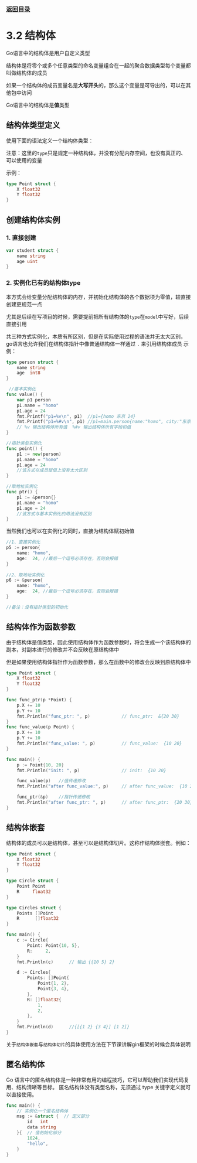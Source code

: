 ### [返回目录](../readme.md)
# 3.2 结构体

Go语言中的结构体是用户自定义类型

结构体是将零个或多个任意类型的命名变量组合在一起的聚合数据类型每个变量都叫做结构体的成员

如果一个结构体的成员变量名是**大写开头**的，那么这个变量是可导出的，可以在其他包中访问

Go语言中的结构体是**值**类型

## 结构体类型定义

使用下面的语法定义一个结构体类型：

注意：这里的`type`只是规定一种结构体，并没有分配内存空间，也没有真正的、可以使用的变量

示例：
```go
type Point struct {
    X float32
    Y float32
}
```

## 创建结构体实例

### 1. 直接创建
```go
var student struct {
    name string
    age uint
}
```

### 2. 实例化已有的结构体type

本方式会给变量分配结构体的内存，并初始化结构体的各个数据项为零值，较直接创建更规范一点

尤其是后续在写项目的时候，需要提前把所有结构体的`type`在`model`中写好，后续直接引用

共三种方式实例化，本质有所区别，但是在实际使用过程的语法并无太大区别，go语言也允许我们在结构体指针中像普通结构体一样通过 `.` 来引用结构体成员
示例：

```go
type person struct {
    name string
    age  int8
}

 //基本实例化
func value() {
    var p1 person
    p1.name = "homo"
    p1.age = 24
    fmt.Printf("p1=%v\n", p1)  //p1={homo 东京 24}
    fmt.Printf("p1=%#v\n", p1) //p1=main.person{name:"homo", city:"东京", age:24}
    // %v 输出结构体所有值  %#v 输出结构体所有字段和值
}

//指针类型实例化
func point() {
    p1 := new(person)
    p1.name = "homo"
    p1.age = 24
    //该方式在成员赋值上没有太大区别
}

//取地址实例化
func ptr() {
    p1 := &person{}
    p1.name = "homo"
    p1.age = 24
    //该方式与基本实例化的用法没有区别
}
```
当然我们也可以在实例化的同时，直接为结构体赋初始值
```go
//1、直接实例化
p5 := person{
    name: "homo",
    age:  24, //最后一个逗号必须存在，否则会报错
}
 
//2、取地址实例化
p6 := &person{
    name: "homo",
    age:  24, //最后一个逗号必须存在，否则会报错
}

//备注：没有指针类型的初始化
```
## 结构体作为函数参数
由于结构体是值类型，因此使用结构体作为函数参数时，将会生成一个该结构体的副本，对副本进行的修改并不会反映在原结构体中

但是如果使用结构体指针作为函数参数，那么在函数中的修改会反映到原结构体中
```go
type Point struct {
    X float32
    Y float32
}

func func_ptr(p *Point) {
    p.X += 10
    p.Y += 10
    fmt.Println("func_ptr: ", p)	        // func_ptr:  &{20 30}
}
func func_value(p Point) {
    p.X += 10
    p.Y += 10
    fmt.Println("func_value: ", p)	        // func_value:  {10 20}
}

func main() {
    p := Point{10, 20}
    fmt.Println("init: ", p)                // init:  {10 20}

    func_value(p)   //值传递修改
    fmt.Println("after func_value:", p)     // after func_value:  {10 20}

    func_ptr(&p)    //指针传递修改
    fmt.Println("after func_ptr: ", p)      // after func_ptr:  {20 30}
}
```

## 结构体嵌套
结构体的成员可以是结构体，甚至可以是结构体切片。这称作结构体嵌套。例如：
```go
type Point struct {
	X float32
	Y float32
}

type Circle struct {
	Point Point
	R     float32
}

type Circles struct {
	Points []Point
	R      []float32
}

func main() {
	c := Circle{
		Point: Point{10, 5},
		R:     2,
	}
	fmt.Println(c)      // 输出 {{10 5} 2}

	d := Circles{
		Points: []Point{
			Point{1, 2},
			Point{3, 4},
		},
        R: []float32{
            1,
            2,
        },
	}
	fmt.Println(d)      //{[{1 2} {3 4}] [1 2]}
}

```
关于`结构体嵌套`与`结构体切片`的具体使用方法在下节课讲解gin框架的时候会具体说明

## 匿名结构体
Go 语言中的匿名结构体是一种非常有用的编程技巧，它可以帮助我们实现代码复用、结构清晰等目标。
匿名结构体没有类型名称，无须通过 type 关键字定义就可以直接使用。
```go
func main() {
    // 实例化一个匿名结构体
    msg := &struct {  // 定义部分
        id   int
        data string
    }{  // 值初始化部分
        1024,
        "hello",
    }
}
```